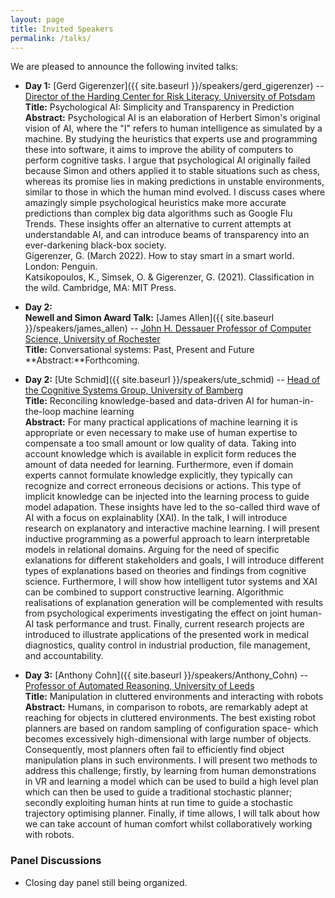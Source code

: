 ```yaml
---
layout: page
title: Invited Speakers
permalink: /talks/
---
```


We are pleased to announce the following invited talks:


- **Day 1:** [Gerd Gigerenzer]({{ site.baseurl }}/speakers/gerd_gigerenzer) -- [Director of the Harding Center for Risk Literacy, University of Potsdam](https://www.mpib-berlin.mpg.de/staff/gerd-gigerenzer)  
    **Title:** Psychological AI: Simplicity and Transparency in Prediction  
    **Abstract:** Psychological AI is an elaboration of Herbert Simon's original vision of AI, where the "I" refers to human intelligence as simulated by a machine. By studying the heuristics that experts use and programming these into software, it aims to improve the ability of computers to perform cognitive tasks. I argue that psychological AI originally failed because Simon and others applied it to stable situations such as chess, whereas its promise lies in making predictions in unstable environments, similar to those in which the human mind evolved. I discuss cases where amazingly simple psychological heuristics make more accurate predictions than complex big data algorithms such as Google Flu Trends. These insights offer an alternative to current attempts at understandable AI, and can introduce beams of transparency into an ever-darkening black-box society.  
    Gigerenzer, G. (March 2022). How to stay smart in a smart world. London: Penguin.  
    Katsikopoulos, K., Simsek, O. & Gigerenzer, G. (2021). Classification in the wild. Cambridge, MA: MIT Press.

- **Day 2:<br>
Newell and Simon Award Talk:** [James Allen]({{ site.baseurl }}/speakers/james_allen) -- [John H. Dessauer Professor of Computer Science, University of Rochester](https://https://www.cs.rochester.edu/u/james/)<br>
**Title:** Conversational systems: Past, Present and Future<br>
**Abstract:**Forthcoming.<br>


- **Day 2:** [Ute Schmid]({{ site.baseurl }}/speakers/ute_schmid) -- [Head of the Cognitive Systems Group, University of Bamberg](https://www.uni-bamberg.de/en/cogsys/schmid/)  
    **Title:** Reconciling knowledge-based and data-driven AI for human-in-the-loop machine learning  
    **Abstract:** For many practical applications of machine learning it is appropriate or even necessary to make use of human expertise to compensate a too small amount or low quality of data. Taking into account knowledge which is available in explicit form reduces the amount of data needed for learning. Furthermore, even if domain experts cannot formulate knowledge explicitly, they typically can recognize and correct erroneous decisions or actions. This type of implicit knowledge can be injected into the learning process to guide model adapation. These insights have led to the so-called third wave of AI with a focus on explainablity (XAI). In the talk, I will
introduce research on explanatory and interactive machine learning. I will present inductive programming as a powerful approach to learn interpretable models in relational domains. Arguing for the need of specific exlanations for different stakeholders and goals, I will introduce different types of explanations based on theories and findings from cognitive science. Furthermore, I will show how intelligent tutor systems and XAI can be combined to support constructive learning. Algorithmic realisations of explanation generation will be complemented with results from psychological experiments investigating the effect on joint human-AI task performance and trust. Finally, current research projects are introduced to illustrate applications of the presented work in medical diagnostics, quality control in industrial production, file management, and accountability.

- **Day 3:**  [Anthony Cohn]({{ site.baseurl }}/speakers/Anthony_Cohn) --  [Professor of Automated Reasoning, University of Leeds](https://eps.leeds.ac.uk/computing/staff/76/professor-anthony-g-cohn-freng-ceng-citp)  
    **Title:** Manipulation in cluttered environments and interacting with robots  
    **Abstract:** Humans, in comparison to robots, are remarkably adept at reaching for objects in cluttered environments. The best existing robot planners are based on random sampling of configuration space- which becomes excessively high-dimensional with large number of objects. Consequently, most planners often fail to efficiently find object manipulation plans in such environments. I will present two methods to address this challenge; firstly, by learning from human demonstrations in VR and learning a model which can be used to build a high level plan which can then be  used to guide a traditional stochastic planner; secondly exploiting human hints at run time to guide a stochastic  trajectory optimising planner. Finally, if time allows, I will talk about how we can take account of human comfort whilst collaboratively working with robots.
    


### Panel Discussions

- Closing day panel still being organized.

<!-- - _Cognitive Systems Pedagogy_: An overview of the workshop moderated by Tom Williams. -->


